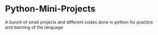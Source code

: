 # Python-Mini-Projects
A bunch of small projects and different codes done in python for practice and learning of the language
